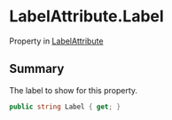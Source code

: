 # LabelAttribute.Label

Property in [LabelAttribute](/docs/api/csharp/yarn.unity.labelattribute.md)

## Summary


The label to show for this property.


```csharp
public string Label { get; }
```

